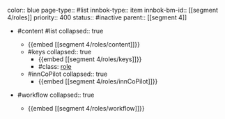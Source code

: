 color:: blue
page-type:: #list
innbok-type:: item
innbok-bm-id:: [[segment 4/roles]]
priority:: 400
status:: #inactive
parent:: [[segment 4]]

- #content #list
  collapsed:: true
	- {{embed [[segment 4/roles/content]]}}
  - #keys
    collapsed:: true
	  - {{embed [[segment 4/roles/keys]]}}
	  - #class: [role](https://go.innbok.com/#/page/innBoK%2Fclass%2Frole)
  - #innCoPilot
    collapsed:: true
	  - {{embed [[segment 4/roles/innCoPilot]]}}

- #workflow
  collapsed:: true
	- {{embed [[segment 4/roles/workflow]]}}

